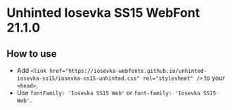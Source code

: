 # Unhinted Iosevka SS15 WebFont 21.1.0

## How to use

- Add `<link href="https://iosevka-webfonts.github.io/unhinted-iosevka-ss15/iosevka-ss15-unhinted.css" rel="stylesheet" />` to your `<head>`.
- Use `fontFamily: 'Iosevka SS15 Web'` or `font-family: 'Iosevka SS15 Web'`.
